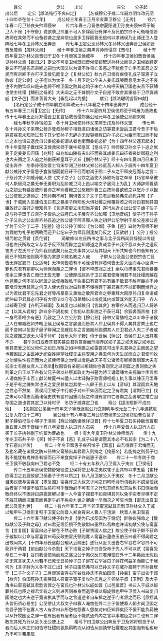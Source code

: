 <!-- { "loadSidebar": true } -->
　　襄公　　　　　　　　灵公
　　出公　　　　　　　　庄公
　　公子起　　　　　　　出公后
　　定公【諡法纯行不爽曰定】
　　【名臧穆公子成二年嗣立明年改元至十四年卒在位十二年】
　　成公经三年春王正月辛亥葬卫穆公【无传】
　　经六年春二月卫孙良夫帅师侵宋
　　传六年春三月晋伯宗夏阳说卫孙良夫侵宋师于鍼卫人不保【不守备】说欲袭卫曰虽不可入多俘而归有罪不及死伯宗曰不可衞唯信晋故师在其郊而不设备若袭之是弃信也虽多卫俘而晋无信何以求诸侯乃止师还卫人登陴经七年冬卫孙林父出奔晋
　　传七年卫定公恶孙林父冬孙林父出奔晋卫侯如晋晋反戚焉【戚林父邑】
　　经十年春卫侯之弟黒背帅师侵郑【晋命】
　　经十有四年夏卫孙林父自晋归于卫冬十月庚寅卫侯臧卒
　　传十四年春卫侯如晋晋侯强见孙林父焉【欲归之】定公不可夏卫侯既归晋侯使郤犫送孙林父而见之卫侯欲辞定姜曰不可是先君宗卿之嗣也大国又以为请不许将亡虽恶之不犹愈于亡乎君其忍之安民而宥宗卿不亦可乎卫侯见而复之【复林父位】秋九月卫侯有疾使孔成子甯恵子立敬姒【定公妾】之子衎以为太子　冬十月卫定公卒夫人姜氏既哭而息见太子之不哀也不内酌饮叹曰是夫也将不唯卫国之败其必始于未亡人呜呼天祸卫国也夫吾不获鱄也使主社稷【鱄衎之母弟】大夫闻之无不耸惧孙文子自是不敢舎其重器于卫尽寘诸戚【文子邑】而甚善晋大夫【备乱起以为援】
　　献公【諡法聪明睿智曰献】
　　【名衎定公子成十四年嗣立明年改元十八年襄之十四年出奔齐】
　　成公经十有五年春王二月卫定公【无传】
　　传十六年夏四月卫侯伐郑至于鸣雁为晋故也传十七年春王正月郑侵晋卫北宫括救晋侵郑襄公经元年冬卫侯使公孙剽来聘
　　经七年秋季孙宿如卫　冬十月卫侯使孙林父来聘壬戌及孙林父盟
　　传七年冬十月孙文子来聘公登亦登叔孙穆子相趋进曰诸侯之防寡君未尝后卫君今吾子不后寡君寡君未知所过吾子其少安孙子无辞亦无悛容穆叔曰孙子必亡为臣而君过而不悛亡之本也诗曰退食自公委蛇委蛇谓从者也衡而委蛇必折【为十四年林父逐君起本】传十年夏楚子囊伐宋卫侯救宋师于襄牛郑皇耳【皇戍子】帅师侵卫孙文子卜追之献兆于定姜姜氏问繇【兆辞】曰兆如山陵有夫出征而丧其雄姜氏曰征者丧雄御冦之利也大夫图之卫人追之孙蒯获郑皇耳于犬丘【蒯孙林父子】经十有四年夏四月巳未卫侯出奔齐　冬季孙宿防晋士匄宋华阅卫孙林父郑公孙虿莒人邾人于戚传十四年夏卫献公戒孙文子甯惠子食皆服而朝日旰不召而射鸿于囿二子从之不释皮冠而与之言二子怒孙文子如戚孙蒯入使【文子之子】公饮之酒使大师歌巧言之卒章【巧言卒章彼何人斯居河之麋无拳无勇职为乱阶戚卫河上邑以喻文子居河上为乱】大师辞师曹请为之初公有嬖妾使师曹诲之琴师曹鞭之公怒鞭师曹三百故师曹欲歌之以怒孙子以报公公使歌之遂诵之【恐孙蒯不解】蒯惧告文子文子曰君忌我矣弗先必死并帑【子也】于戚而入见蘧伯玉曰君之暴虐子所知也大惧社稷之倾覆将若之何对曰君制其国臣敢奸之虽奸之庸知愈乎【言逐君更立未知当差否】遂行从近关出公使子蟜子伯子皮与孙子盟于丘宫孙子皆杀之四月巳未子展奔齐公如鄄【卫地音绢】使子行于孙子孙子又杀之公出奔齐孙氏追之败公徒于阿泽鄄人执之初尹公佗学射于庾公差庾公差学射于公孙丁二子【佗差】追公公孙丁御公【为公御】子鱼【差】曰射为背师不射为戮射为礼乎射两軥而还尹公佗曰子为师我则逺矣乃反之【反欲射丁】公孙丁授公辔而射之贯臂【贯佗臂】
　　蔺敏修曰左氏所书之事与孟子异所闻异辞疑以传疑可也左氏所取之义与孟子反不辞而辟之岂知师道之贵哉孟子曰我不忍以夫子之道反害夫子左氏曰子为师我则逺矣乃反之夫事其父以及其祖天下所共知也今曰吾知有父而已不知其他则孰不指为害恩义贼名教之人哉
　　子鲜从公及竟公使祝宗告亡且告无罪定姜曰【公适母】无神何告若有不可诬也有罪若何告无舎大臣而与小臣谋一罪也先君有冢卿以为师保而蔑之二罪也【谓不释皮冠之比】余以巾栉事先君而暴妾使余三罪也告亡而已无告无罪　公使厚成叔吊于卫曰寡君使瘠闻君不抚社稷而越在他竟若之何不吊以同盟之故使瘠敢私于执事曰有君不吊有臣不敏君不赦宥臣亦不帅职増淫发泄其若之何卫人使大叔仪对曰群臣不佞得罪于寡君寡君不以即刑而悼弃之以为君忧君不忘先君之好辱吊羣臣又重恤之敢拜君命之辱重拜大贶厚孙归复命语臧武仲曰卫君其必归乎有大叔仪以守有母弟鱄以出或抚其内或营其外能无归乎　齐人以郲寄卫侯【齐所灭郲国】及其复也以郲粮归【言其贪】右宰谷从而逃归卫人将杀之【以其从君故】辞曰余不説初矣【言初从君非説之不获已耳】余狐裘而羔袖【言一身尽善唯少有恶】乃赦之卫人立公孙剽【穆公孙】孙林父甯殖相之以听命于诸侯卫人在郲臧纥如齐唁卫侯卫侯与之言虐退而告其人曰卫侯其不得入矣其言粪土也亡而不变何以复国子展子鲜闻之见臧纥与之言道臧孙説谓其人曰卫君必入夫二子者或挽之或推之欲无入得乎师旷【晋乐太师子野】侍于晋侯【悼公】晋侯曰卫人出其君不亦
　　甚乎对曰或者其君实甚良君将赏善而刑淫养民如子盖之如天容之如地民奉其君爱之如父母仰之如日月敬之如神明畏之如雷霆其可出乎夫君神之主而民之望也若困民之主匮神乏祀百姓絶望社稷无主将安用之弗去何为天生民而立之君使司牧之勿使失性有君而为之贰使师保之勿使过度是故天子有公诸侯有卿卿置侧室大夫有贰宗士有朋友庶人工商皁牧圉皆有亲昵以相辅佐也善则赏之过则匡之患则救之失则革之自王以下各有父兄子弟以补察其政史为书瞽为诗工诵箴諌大夫规诲士传言庶人谤商旅于市百工献艺故夏书曰遒人以木铎狥于路官师相规工执艺事以諌正月孟春于是乎有之諌失常也天之爱民甚矣岂其使一人肆于民上以从【音纵】其淫而弃天地之性必不然矣　晋侯问卫故于中行献子对曰不如因而定之卫有君矣【谓剽已立】伐之未可以得志而勤诸侯史佚有言曰因重而抚之仲虺有言曰亡者侮之乱者取之推亡固存国之道也君其定卫以待时乎　冬防于戚谋定卫也
　　殇公【諡法短折不成曰殇】
　　【名剽定公弟襄十四年文子等既逐献公乃立剽明年改元至二十六年遇弑献公复入在位十二年】
　　襄公经十有六年春三月公防晋侯宋公卫侯郑伯曹伯莒子邾子薛伯杞伯小邾子于湨梁【殇公始防诸侯详见晋】传十七年夏卫石买孙蒯伐曹取重丘曹人愬于晋经十有八年夏晋人执卫行人石买
　　传十八年夏晋人执卫行人石买于长子执孙蒯于纯留为曹故也
　　经十有九年夏卫孙林父帅师伐齐
　　传十九年冬卫石共子卒【买】悼子不哀【恶】孔成子曰是谓蹷其本必不有其宗【为二十八年石恶出奔传】
　　传二十年冬卫寗恵子疾召悼子【寗喜】曰吾得罪于君悔而无及也名藏在诸侯之防曰孙林父甯殖出其君君入则掩之【掩恶名】若能掩之则吾子也若不能犹有鬼神吾有馁而已不来食矣悼子许诺惠子遂卒
　　传二十一年冬防于商任卫侯不敬叔向曰卫君必不免
　　经二十有五年秋八月卫侯入于夷仪【卫侯衎】
　　传二十五年晋侯使魏舒宛役逆卫侯将使卫与之夷仪崔子止其帑以求五鹿【崔杼欲得卫之五鹿故留卫侯妻子于齐以质之】秋八月卫献公入于夷仪　冬十二月卫献公自夷仪使与甯喜言【求复国】甯喜许之大叔文子闻之曰呜呼诗所谓我躬不説皇恤我后者甯子可谓不恤其后矣将可乎哉殆必不可君子之行思其终也思其后也书曰慎始而敬终终以不困诗曰夙夜匪解以事一人今甯子视君不如奕棋其何以免乎奕者举棋不定不胜其耦而况置君而弗定乎必不免矣九世之卿族一举而灭之可哀也哉【甯氏出自卫武公及喜九世】
　　经二十有六年春王二月辛夘卫甯喜弑其君剽卫孙林父入于戚以叛甲午卫侯衎复归于卫夏公防晋人郑良霄宋人曹人于澶渊　秋晋人执卫甯喜
　　传二十六年春卫献公使子鲜为复【使为已求反国为于僞切】辞敬姒强命之【敬姒献公及子鲜之母】对曰君无信臣惧不免敬姒曰虽然以吾故也许诺初献公使与甯喜言【言复国】甯喜曰必子鲜在不然必败【子鲜贤国人信之】故公使子鲜子鲜不获命于敬姒以公命与甯喜言曰苟反政由甯氏祭则寡人甯喜告蘧伯玉伯玉曰瑗不得闻君之出敢闻其入【十四年孙氏逐献公瑗从近闗出】遂行从近关出告右宰谷右宰谷曰不可获罪于两君【前出献公今杀剽】天下谁畜之悼子曰吾受命于先人不可以贰【甯喜受命在二十年】谷曰我请使焉而观之遂见公于夷仪反曰君淹恤在外十二年矣而无忧色亦无寛言犹夫人也若不已死无日矣悼子曰子鲜在右宰谷曰子鲜在何益多而能亡于我何为【言子鲜为义多不过亡出】悼子曰虽然弗可以已孙文子在戚孙嘉聘于齐孙襄居守【二子孙文子子】二月庚寅甯喜右宰谷伐孙氏不克伯国伤【孙襄】甯子出舎于郊【欲奔】伯国死孙氏夜哭国人召甯子甯子复攻孙氏克之辛夘杀子叔【卫剽】及大子角书曰甯喜弑其君剽言罪之在甯氏也孙林父以戚如晋【以邑属晋】书曰入于戚以叛罪孙氏也臣之禄君实有之义则进否则奉身而退専禄以周旋戮也甲午卫侯入书曰复归国纳之也大夫逆于竟者执其手而与之言道逆者自车揖之逆于门者颔之而已【颔揺其头言衎骄心易生】公至使让大叔文子曰寡人淹恤在外二三子皆使寡人朝夕闻卫国之言吾子独不在寡人古人有言曰非所怨勿怨寡人怨矣对曰臣知罪矣臣不佞不能负羁絏以从扞牧圉臣之罪一也有出者有居者臣不能贰通外内之言以事君臣之罪二也有二罪敢忘其死乃行从近关出公使止之
　　檀弓下曰卫献公出奔反于卫及郊将班邑于从者而后入栁庄曰如皆守社稷则孰执羁靮而从如皆从则孰守社稷君反其国而有私也毋乃不可乎弗果班
